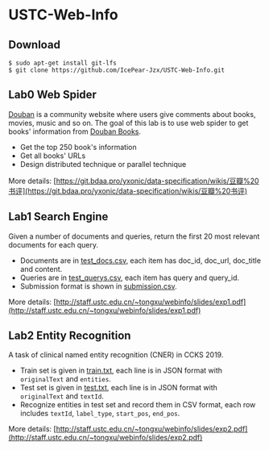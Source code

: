 # USTC-Web-Info

## Download

```shell
$ sudo apt-get install git-lfs
$ git clone https://github.com/IcePear-Jzx/USTC-Web-Info.git
```

## Lab0 Web Spider

[Douban](https://www.douban.com) is a community website where users give comments about books, movies, music and so on. 
The goal of this lab is to use web spider to get books' information from [Douban Books](https://book.douban.com).

* Get the top 250 book's information
* Get all books' URLs
* Design distributed technique or parallel technique

More details:
[https://git.bdaa.pro/yxonic/data-specification/wikis/豆瓣%20书评](https://git.bdaa.pro/yxonic/data-specification/wikis/豆瓣%20书评)

## Lab1 Search Engine

Given a number of documents and queries, 
return the first 20 most relevant documents for each query.

* Documents are in [test_docs.csv](./Lab1-Search-Engine/Data/test_docs.csv), 
each item has doc_id, doc_url, doc_title and content.
* Queries are in [test_querys.csv](./Lab1-Search-Engine/Data/test_querys.csv), 
each item has query and query_id.
* Submission format is shown in [submission.csv](./Lab1-Search-Engine/Data/submission.csv).

More details: [http://staff.ustc.edu.cn/~tongxu/webinfo/slides/exp1.pdf](http://staff.ustc.edu.cn/~tongxu/webinfo/slides/exp1.pdf)

## Lab2 Entity Recognition

A task of clinical named entity recognition (CNER) in CCKS 2019.

* Train set is given in [train.txt](./Lab2-Entity-Recognition/Data/train.txt),
each line is in JSON format with `originalText` and `entities`.
* Test set is given in [test.txt](./Lab2-Entity-Recognition/Data/test.txt),
each line is in JSON format with `originalText` and `textId`.
* Recognize entities in test set and record them in CSV format, 
each row includes `textId`, `label_type`, `start_pos`, `end_pos`.

More details: [http://staff.ustc.edu.cn/~tongxu/webinfo/slides/exp2.pdf](http://staff.ustc.edu.cn/~tongxu/webinfo/slides/exp2.pdf)
